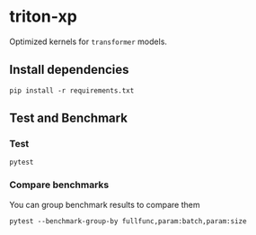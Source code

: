 # triton-xp

Optimized kernels for `transformer` models.

## Install dependencies

```shell
pip install -r requirements.txt
```

## Test and Benchmark

### Test

```shell
pytest
```

### Compare benchmarks

You can group benchmark results to compare them

```shell
pytest --benchmark-group-by fullfunc,param:batch,param:size
```